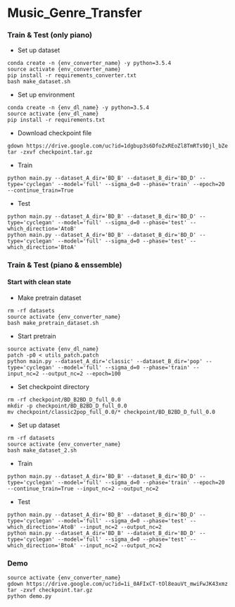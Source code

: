 # Music_Genre_Transfer


### Train & Test (only piano)
- Set up dataset
```
conda create -n {env_converter_name} -y python=3.5.4
source activate {env_converter_name}
pip install -r requirements_converter.txt
bash make_dataset.sh
```

- Set up environment
```
conda create -n {env_dl_name} -y python=3.5.4
source activate {env_dl_name}
pip install -r requirements.txt
```

- Download checkpoint file
```
gdown https://drive.google.com/uc?id=1dgbup3s6DfoZxREoZl8TmRTs9Djl_bZe
tar -zxvf checkpoint.tar.gz
```

- Train
```
python main.py --dataset_A_dir='BD_B' --dataset_B_dir='BD_D' --type='cyclegan' --model='full' --sigma_d=0 --phase='train' --epoch=20 --continue_train=True
```

- Test
```
python main.py --dataset_A_dir='BD_B' --dataset_B_dir='BD_D' --type='cyclegan' --model='full' --sigma_d=0 --phase='test' --which_direction='AtoB'
python main.py --dataset_A_dir='BD_B' --dataset_B_dir='BD_D' --type='cyclegan' --model='full' --sigma_d=0 --phase='test' --which_direction='BtoA'
```

### Train & Test (piano & enssemble)
#### Start with clean state
- Make pretrain dataset
```
rm -rf datasets
source activate {env_converter_name}
bash make_pretrain_dataset.sh
```

- Start pretrain
```
source activate {env_dl_name}
patch -p0 < utils_patch.patch
python main.py --dataset_A_dir='classic' --dataset_B_dir='pop' --type='cyclegan' --model='full' --sigma_d=0 --phase='train' --input_nc=2 --output_nc=2 --epoch=100
```

- Set checkpoint directory
```
rm -rf checkpoint/BD_B2BD_D_full_0.0
mkdir -p checkpoint/BD_B2BD_D_full_0.0
mv checkpoint/classic2pop_full_0.0/* checkpoint/BD_B2BD_D_full_0.0
```

- Set up dataset
```
rm -rf datasets
source activate {env_converter_name}
bash make_dataset_2.sh
```


- Train
```
python main.py --dataset_A_dir='BD_B' --dataset_B_dir='BD_D' --type='cyclegan' --model='full' --sigma_d=0 --phase='train' --epoch=20 --continue_train=True --input_nc=2 --output_nc=2
```

- Test
```
python main.py --dataset_A_dir='BD_B' --dataset_B_dir='BD_D' --type='cyclegan' --model='full' --sigma_d=0 --phase='test' --which_direction='AtoB' --input_nc=2 --output_nc=2
python main.py --dataset_A_dir='BD_B' --dataset_B_dir='BD_D' --type='cyclegan' --model='full' --sigma_d=0 --phase='test' --which_direction='BtoA' --input_nc=2 --output_nc=2
```

### Demo
```
source activate {env_converter_name}
gdown https://drive.google.com/uc?id=1i_0AFIxCT-tOl8eauVt_mwiFwJK43xmz
tar -zxvf checkpoint.tar.gz
python demo.py
```
